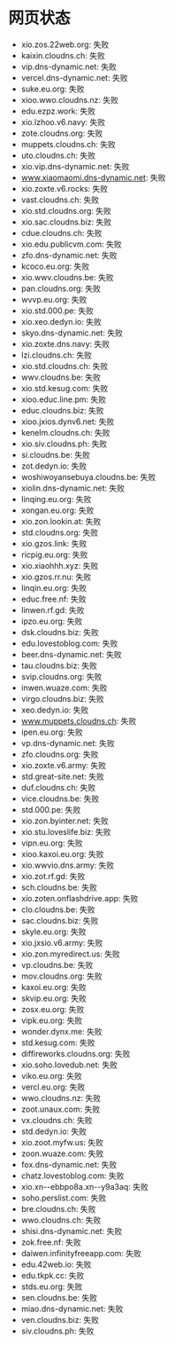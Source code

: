 # 网页状态
- xio.zos.22web.org: 失败
- kaixin.cloudns.ch: 失败
- vip.dns-dynamic.net: 失败
- vercel.dns-dynamic.net: 失败
- suke.eu.org: 失败
- xioo.wwo.cloudns.nz: 失败
- edu.ezpz.work: 失败
- xio.lzhoo.v6.navy: 失败
- zote.cloudns.org: 失败
- muppets.cloudns.ch: 失败
- uto.cloudns.ch: 失败
- xio.vip.dns-dynamic.net: 失败
- www.xiaomaomi.dns-dynamic.net: 失败
- xio.zoxte.v6.rocks: 失败
- vast.cloudns.ch: 失败
- xio.std.cloudns.org: 失败
- xio.sac.cloudns.biz: 失败
- cdue.cloudns.ch: 失败
- xio.edu.publicvm.com: 失败
- zfo.dns-dynamic.net: 失败
- kcoco.eu.org: 失败
- xio.wwv.cloudns.be: 失败
- pan.cloudns.org: 失败
- wvvp.eu.org: 失败
- xio.std.000.pe: 失败
- xio.xeo.dedyn.io: 失败
- skyo.dns-dynamic.net: 失败
- xio.zoxte.dns.navy: 失败
- lzi.cloudns.ch: 失败
- xio.std.cloudns.ch: 失败
- wwv.cloudns.be: 失败
- xio.std.kesug.com: 失败
- xioo.educ.line.pm: 失败
- educ.cloudns.biz: 失败
- xioo.jxios.dynv6.net: 失败
- kenelm.cloudns.ch: 失败
- xio.siv.cloudns.ph: 失败
- si.cloudns.be: 失败
- zot.dedyn.io: 失败
- woshiwoyansebuya.cloudns.be: 失败
- xiolin.dns-dynamic.net: 失败
- linqing.eu.org: 失败
- xongan.eu.org: 失败
- xio.zon.lookin.at: 失败
- std.cloudns.org: 失败
- xio.gzos.link: 失败
- ricpig.eu.org: 失败
- xio.xiaohhh.xyz: 失败
- xio.gzos.rr.nu: 失败
- linqin.eu.org: 失败
- educ.free.nf: 失败
- linwen.rf.gd: 失败
- ipzo.eu.org: 失败
- dsk.cloudns.biz: 失败
- edu.lovestoblog.com: 失败
- beer.dns-dynamic.net: 失败
- tau.cloudns.biz: 失败
- svip.cloudns.org: 失败
- inwen.wuaze.com: 失败
- virgo.cloudns.biz: 失败
- xeo.dedyn.io: 失败
- www.muppets.cloudns.ch: 失败
- ipen.eu.org: 失败
- vp.dns-dynamic.net: 失败
- zfo.cloudns.org: 失败
- xio.zoxte.v6.army: 失败
- std.great-site.net: 失败
- duf.cloudns.ch: 失败
- vice.cloudns.be: 失败
- std.000.pe: 失败
- xio.zon.byinter.net: 失败
- xio.stu.loveslife.biz: 失败
- vipn.eu.org: 失败
- xioo.kaxoi.eu.org: 失败
- xio.wwvio.dns.army: 失败
- xio.zot.rf.gd: 失败
- sch.cloudns.be: 失败
- xio.zoten.onflashdrive.app: 失败
- clo.cloudns.be: 失败
- sac.cloudns.biz: 失败
- skyle.eu.org: 失败
- xio.jxsio.v6.army: 失败
- xio.zon.myredirect.us: 失败
- vp.cloudns.be: 失败
- mov.cloudns.org: 失败
- kaxoi.eu.org: 失败
- skvip.eu.org: 失败
- zosx.eu.org: 失败
- vipk.eu.org: 失败
- wonder.dynx.me: 失败
- std.kesug.com: 失败
- diffireworks.cloudns.org: 失败
- xio.soho.lovedub.net: 失败
- viko.eu.org: 失败
- vercl.eu.org: 失败
- wwo.cloudns.nz: 失败
- zoot.unaux.com: 失败
- vx.cloudns.ch: 失败
- std.dedyn.io: 失败
- xio.zoot.myfw.us: 失败
- zoon.wuaze.com: 失败
- fox.dns-dynamic.net: 失败
- chatz.lovestoblog.com: 失败
- xio.xn--ebbpo8a.xn--y9a3aq: 失败
- soho.perslist.com: 失败
- bre.cloudns.ch: 失败
- wwo.cloudns.ch: 失败
- shisi.dns-dynamic.net: 失败
- zok.free.nf: 失败
- daiwen.infinityfreeapp.com: 失败
- edu.42web.io: 失败
- edu.tkpk.cc: 失败
- stds.eu.org: 失败
- sen.cloudns.be: 失败
- miao.dns-dynamic.net: 失败
- ven.cloudns.biz: 失败
- siv.cloudns.ph: 失败
